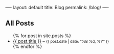 —-
layout: default
title: Blog
permalink: /blog/
—-

## All Posts

<ul>
  {% for post in site.posts %}
    <li>
      <a href=“{{ post.url }}”>{{ post.title }}</a> – <small>{{ post.date | date: “%B %d, %Y” }}</small>
    </li>
  {% endfor %}
</ul>